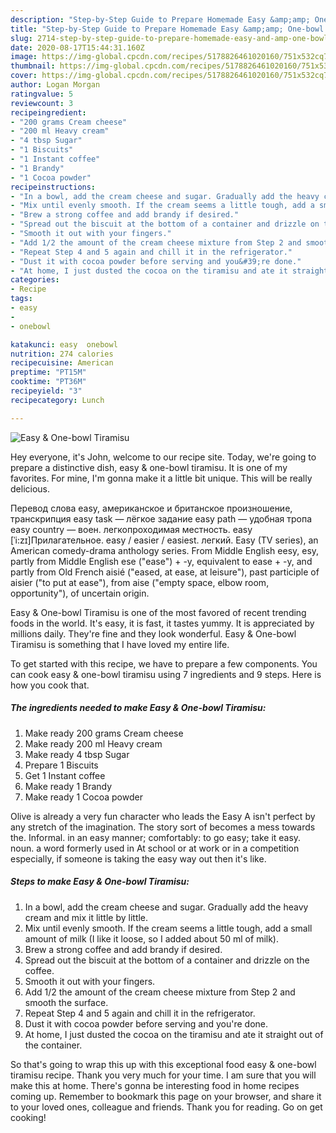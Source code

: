 ```yaml
---
description: "Step-by-Step Guide to Prepare Homemade Easy &amp;amp; One-bowl Tiramisu"
title: "Step-by-Step Guide to Prepare Homemade Easy &amp;amp; One-bowl Tiramisu"
slug: 2714-step-by-step-guide-to-prepare-homemade-easy-and-amp-one-bowl-tiramisu
date: 2020-08-17T15:44:31.160Z
image: https://img-global.cpcdn.com/recipes/5178826461020160/751x532cq70/easy-one-bowl-tiramisu-recipe-main-photo.jpg
thumbnail: https://img-global.cpcdn.com/recipes/5178826461020160/751x532cq70/easy-one-bowl-tiramisu-recipe-main-photo.jpg
cover: https://img-global.cpcdn.com/recipes/5178826461020160/751x532cq70/easy-one-bowl-tiramisu-recipe-main-photo.jpg
author: Logan Morgan
ratingvalue: 5
reviewcount: 3
recipeingredient:
- "200 grams Cream cheese"
- "200 ml Heavy cream"
- "4 tbsp Sugar"
- "1 Biscuits"
- "1 Instant coffee"
- "1 Brandy"
- "1 Cocoa powder"
recipeinstructions:
- "In a bowl, add the cream cheese and sugar. Gradually add the heavy cream and mix it little by little."
- "Mix until evenly smooth. If the cream seems a little tough, add a small amount of milk (I like it loose, so I added about 50 ml of milk)."
- "Brew a strong coffee and add brandy if desired."
- "Spread out the biscuit at the bottom of a container and drizzle on the coffee."
- "Smooth it out with your fingers."
- "Add 1/2 the amount of the cream cheese mixture from Step 2 and smooth the surface."
- "Repeat Step 4 and 5 again and chill it in the refrigerator."
- "Dust it with cocoa powder before serving and you&#39;re done."
- "At home, I just dusted the cocoa on the tiramisu and ate it straight out of the container."
categories:
- Recipe
tags:
- easy
- 
- onebowl

katakunci: easy  onebowl 
nutrition: 274 calories
recipecuisine: American
preptime: "PT15M"
cooktime: "PT36M"
recipeyield: "3"
recipecategory: Lunch

---
```



![Easy &amp; One-bowl Tiramisu](https://img-global.cpcdn.com/recipes/5178826461020160/751x532cq70/easy-one-bowl-tiramisu-recipe-main-photo.jpg)

Hey everyone, it's John, welcome to our recipe site. Today, we're going to prepare a distinctive dish, easy &amp; one-bowl tiramisu. It is one of my favorites. For mine, I'm gonna make it a little bit unique. This will be really delicious.

Перевод слова easy, американское и британское произношение, транскрипция easy task — лёгкое задание easy path — удобная тропа easy country — воен. легкопроходимая местность. easy [ˈi:zɪ]Прилагательное. easy / easier / easiest. легкий. Easy (TV series), an American comedy-drama anthology series. From Middle English eesy, esy, partly from Middle English ese (&#34;ease&#34;) + -y, equivalent to ease +‎ -y, and partly from Old French aisié (&#34;eased, at ease, at leisure&#34;), past participle of aisier (&#34;to put at ease&#34;), from aise (&#34;empty space, elbow room, opportunity&#34;), of uncertain origin.

Easy &amp; One-bowl Tiramisu is one of the most favored of recent trending foods in the world. It's easy, it is fast, it tastes yummy. It is appreciated by millions daily. They're fine and they look wonderful. Easy &amp; One-bowl Tiramisu is something that I have loved my entire life.


To get started with this recipe, we have to prepare a few components. You can cook easy &amp; one-bowl tiramisu using 7 ingredients and 9 steps. Here is how you cook that.

<!--inarticleads1-->

##### The ingredients needed to make Easy &amp; One-bowl Tiramisu:

1. Make ready 200 grams Cream cheese
1. Make ready 200 ml Heavy cream
1. Make ready 4 tbsp Sugar
1. Prepare 1 Biscuits
1. Get 1 Instant coffee
1. Make ready 1 Brandy
1. Make ready 1 Cocoa powder


Olive is already a very fun character who leads the Easy A isn&#39;t perfect by any stretch of the imagination. The story sort of becomes a mess towards the. Informal. in an easy manner; comfortably: to go easy; take it easy. noun. a word formerly used in At school or at work or in a competition especially, if someone is taking the easy way out then it&#39;s like. 

<!--inarticleads2-->

##### Steps to make Easy &amp; One-bowl Tiramisu:

1. In a bowl, add the cream cheese and sugar. Gradually add the heavy cream and mix it little by little.
1. Mix until evenly smooth. If the cream seems a little tough, add a small amount of milk (I like it loose, so I added about 50 ml of milk).
1. Brew a strong coffee and add brandy if desired.
1. Spread out the biscuit at the bottom of a container and drizzle on the coffee.
1. Smooth it out with your fingers.
1. Add 1/2 the amount of the cream cheese mixture from Step 2 and smooth the surface.
1. Repeat Step 4 and 5 again and chill it in the refrigerator.
1. Dust it with cocoa powder before serving and you&#39;re done.
1. At home, I just dusted the cocoa on the tiramisu and ate it straight out of the container.




So that's going to wrap this up with this exceptional food easy &amp; one-bowl tiramisu recipe. Thank you very much for your time. I am sure that you will make this at home. There's gonna be interesting food in home recipes coming up. Remember to bookmark this page on your browser, and share it to your loved ones, colleague and friends. Thank you for reading. Go on get cooking!
